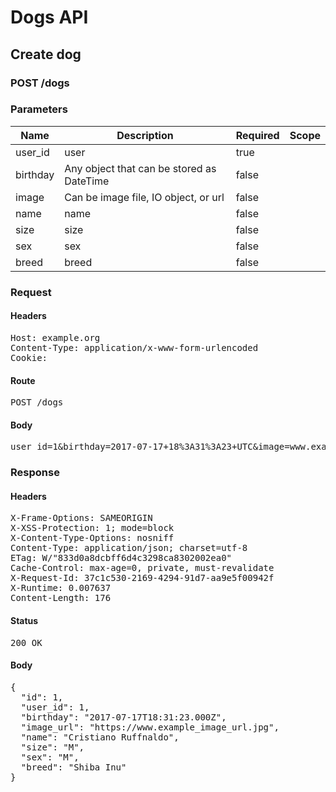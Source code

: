 # Dogs API

## Create dog

### POST /dogs

### Parameters

| Name | Description | Required | Scope |
|------|-------------|----------|-------|
| user_id |  user | true |  |
| birthday | Any object that can be stored as DateTime | false |  |
| image | Can be image file, IO object, or url | false |  |
| name |  name | false |  |
| size |  size | false |  |
| sex |  sex | false |  |
| breed |  breed | false |  |

### Request

#### Headers

<pre>Host: example.org
Content-Type: application/x-www-form-urlencoded
Cookie: </pre>

#### Route

<pre>POST /dogs</pre>

#### Body

<pre>user_id=1&birthday=2017-07-17+18%3A31%3A23+UTC&image=www.example.com%2Fpickles.jpg&name=Cristiano+Ruffnaldo&size=M&sex=M&breed=Shiba+Inu</pre>

### Response

#### Headers

<pre>X-Frame-Options: SAMEORIGIN
X-XSS-Protection: 1; mode=block
X-Content-Type-Options: nosniff
Content-Type: application/json; charset=utf-8
ETag: W/&quot;833d0a8dcbff6d4c3298ca8302002ea0&quot;
Cache-Control: max-age=0, private, must-revalidate
X-Request-Id: 37c1c530-2169-4294-91d7-aa9e5f00942f
X-Runtime: 0.007637
Content-Length: 176</pre>

#### Status

<pre>200 OK</pre>

#### Body

<pre>{
  "id": 1,
  "user_id": 1,
  "birthday": "2017-07-17T18:31:23.000Z",
  "image_url": "https://www.example_image_url.jpg",
  "name": "Cristiano Ruffnaldo",
  "size": "M",
  "sex": "M",
  "breed": "Shiba Inu"
}</pre>
